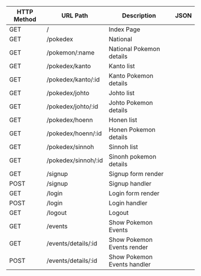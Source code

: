 | HTTP Method | URL Path               | Description                  | JSON |
| --------    | ---------              | -----------                  | ---- |
|  GET        | /                      |  Index Page                  |      |
|    GET      | /pokedex               |    National                  |      |
|    GET      | /pokemon/:name         |    National Pokemon details  |      |
|    GET      | /pokedex/kanto         |    Kanto list                |      |
|    GET      | /pokedex/kanto/:id     |    Kanto Pokemon details     |      |
|    GET      | /pokedex/johto         |     Johto list               |      |
|    GET      | /pokedex/johto/:id     |   Johto Pokemon details      |      |
|    GET      | /pokedex/hoenn         |     Honen list               |      |
|    GET      | /pokedex/hoenn/:id     |     Honen Pokemon details    |      |
|    GET      | /pokedex/sinnoh        |    Sinnoh list               |      |
|    GET      | /pokedex/sinnoh/:id    |    Sinonh pokemon details    |      |
|    GET      | /signup                |   Signup form render         |      |
|    POST     | /signup                |  Signup handler              |      |
|    GET      | /login                 |   Login form render          |      |
|    POST     | /login                 |  Login handler               |      |
|    GET      | /logout                |  Logout                      |      |
|    GET      | /events                | Show Pokemon Events          |      |
|    GET      | /events/details/:id    | Show Pokemon Events render   |      |
|    POST     | /events/details/:id    | Show Pokemon Events handler  |      |



<!-- ACTUALIZAR RUTAS!!!!! -->
